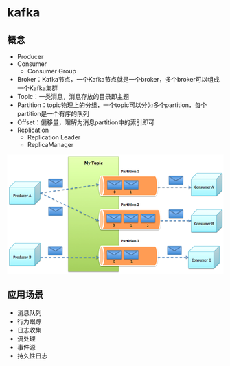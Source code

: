 # kafka

## 概念

- Producer 
- Consumer 
  - Consumer Group
- Broker：Kafka节点，一个Kafka节点就是一个broker，多个broker可以组成一个Kafka集群
- Topic：一类消息，消息存放的目录即主题
- Partition：topic物理上的分组，一个topic可以分为多个partition，每个partition是一个有序的队列
- Offset：偏移量，理解为消息partition中的索引即可
- Replication
  - Replication Leader
  - ReplicaManager

![2020316194249](/assets/2020316194249.png)

## 应用场景

- 消息队列
- 行为跟踪
- 日志收集
- 流处理
- 事件源
- 持久性日志

